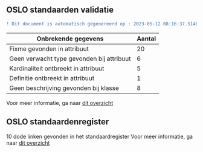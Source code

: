 ## OSLO standaarden validatie
```diff
! Dit document is automatisch gegenereerd op : 2023-05-12 08:16:37.514649
```

| Onbrekende gegevens               | Aantal  |
| ----------------------------              | --------------------------  |
| Fixme gevonden in attribuut               | 20  |
| Geen verwacht type gevonden bij attribuut | 6  |
| Kardinaliteit ontbreekt in attribuut      | 5  |
| Definitie ontbreekt in attribuut          | 1  |
| Geen beschrijving gevonden bij klasse     | 8  |

Voor meer informatie, ga naar [dit overzicht](output/controle_applicatieprofiel.md)

## OSLO standaardenregister

10 dode linken gevonden in het standaardregister
Voor meer informatie, ga naar [dit overzicht](output/dead_links.md)